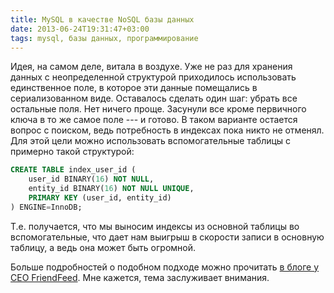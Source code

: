 ```yaml
---
title: MySQL в качестве NoSQL базы данных
date: 2013-06-24T19:31:47+03:00
tags: mysql, базы данных, программирование
---
```


Идея, на самом деле, витала в воздухе. Уже не раз для хранения данных с неопределенной структурой приходилось использовать единственное поле, в которое эти данные помещались в сериализованном виде. Оставалось сделать один шаг: убрать все остальные поля. Нет ничего проще. Засунули все кроме первичного ключа в то же самое поле --- и готово. В таком варианте остается вопрос с поиском, ведь потребность в индексах пока никто не отменял. Для этой цели можно использовать вспомогательные таблицы c примерно такой структурой: 

~~~~~sql
CREATE TABLE index_user_id (
    user_id BINARY(16) NOT NULL,
    entity_id BINARY(16) NOT NULL UNIQUE,
    PRIMARY KEY (user_id, entity_id)
) ENGINE=InnoDB;
~~~~~

Т.е. получается, что мы выносим индексы из основной таблицы во вспомогательные, что дает нам выигрыш в скорости записи в основную таблицу, а ведь она может быть огромной.

Больше подробностей о подобном подходе можно прочитать [в блоге у CEO FriendFeed](http://backchannel.org/blog/friendfeed-schemaless-mysql). Мне кажется, тема заслуживает внимания.
